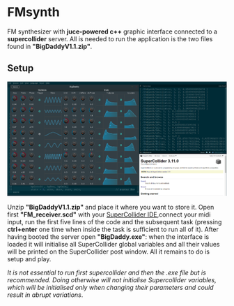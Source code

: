 # FMsynth

FM synthesizer with **juce-powered c++** graphic interface connected to a **supercollider** server. 
All is needed to run the application is the two files found in **"BigDaddyV1.1.zip"**.

## Setup

<img src = "/images/Scd_interface.PNG" width = "1000" >

Unzip **"BigDaddyV1.1.zip"** and place it where you want to store it. Open first **"FM_receiver.scd"** with your [SuperCollider IDE](https://supercollider.github.io/download),connect your midi input, run the first five lines of the code and the subsequent task (pressing **ctrl+enter** one time when inside the task is sufficient to run all of it). After having booted the server open **"BigDaddy.exe"**: when the interface is loaded it will initialise all SuperCollider global variables and all their values will be printed on the SuperCollider post window. All it remains to do is setup and play.
 
*It is not essential to run first supercollider and then the .exe file but is recommended. Doing otherwise will not initialise Supercollider variables, which will be initialised only when changing their parameters and could result in abrupt variations*. 

